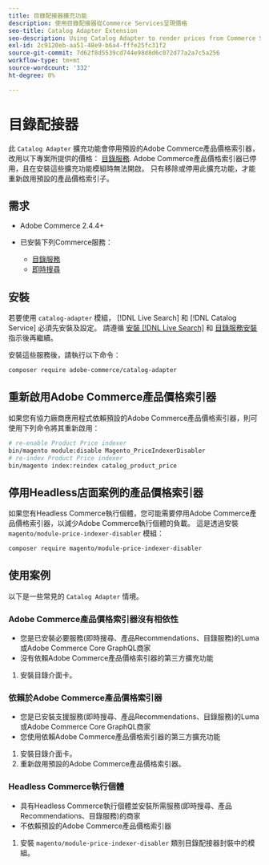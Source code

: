```yaml
---
title: 目錄配接器擴充功能
description: 使用目錄配接器從Commerce Services呈現價格
seo-title: Catalog Adapter Extension
seo-description: Using Catalog Adapter to render prices from Commerce Services
exl-id: 2c9120eb-aa51-48e9-b6a4-fffe25fc31f2
source-git-commit: 7d62f8d5539cd744e98d8d6c072d77a2a7c5a256
workflow-type: tm+mt
source-wordcount: '332'
ht-degree: 0%

---
```


# 目錄配接器

此 `Catalog Adapter` 擴充功能會停用預設的Adobe Commerce產品價格索引器，改用以下專案所提供的價格： [目錄服務](../catalog-service/overview.md).
Adobe Commerce產品價格索引器已停用，且在安裝這些擴充功能模組時無法開啟。 只有移除或停用此擴充功能，才能重新啟用預設的產品價格索引子。

## 需求

* Adobe Commerce 2.4.4+
* 已安裝下列Commerce服務：

   * [目錄服務](../catalog-service/overview.md)
   * [即時搜尋](../live-search/overview.md)

## 安裝

若要使用 `catalog-adapter` 模組， [!DNL Live Search] 和 [!DNL Catalog Service] 必須先安裝及設定。 請遵循 [安裝 [!DNL Live Search]](../live-search/install.md) 和 [目錄服務安裝](../catalog-service/installation.md) 指示後再繼續。

安裝這些服務後，請執行以下命令：

```bash
composer require adobe-commerce/catalog-adapter
```

## 重新啟用Adobe Commerce產品價格索引器

如果您有協力廠商應用程式依賴預設的Adobe Commerce產品價格索引器，則可使用下列命令將其重新啟用：

```bash
# re-enable Product Price indexer
bin/magento module:disable Magento_PriceIndexerDisabler
# re-index Product Price indexer 
bin/magento index:reindex catalog_product_price
```

## 停用Headless店面案例的產品價格索引器

如果您有Headless Commerce執行個體，您可能需要停用Adobe Commerce產品價格索引器，以減少Adobe Commerce執行個體的負載。
這是透過安裝 `magento/module-price-indexer-disabler` 模組：

```bash
composer require magento/module-price-indexer-disabler
```

## 使用案例

以下是一些常見的 `Catalog Adapter` 情境。

### Adobe Commerce產品價格索引器沒有相依性

* 您是已安裝必要服務(即時搜尋、產品Recommendations、目錄服務)的Luma或Adobe Commerce Core GraphQL商家
* 沒有依賴Adobe Commerce產品價格索引器的第三方擴充功能

1. 安裝目錄介面卡。

### 依賴於Adobe Commerce產品價格索引器

* 您是已安裝支援服務(即時搜尋、產品Recommendations、目錄服務)的Luma或Adobe Commerce Core GraphQL商家
* 您使用依賴Adobe Commerce產品價格索引器的第三方擴充功能

1. 安裝目錄介面卡。
1. 重新啟用預設的Adobe Commerce產品價格索引器。

### Headless Commerce執行個體

* 具有Headless Commerce執行個體並安裝所需服務(即時搜尋、產品Recommendations、目錄服務)的商家
* 不依賴預設的Adobe Commerce產品價格索引器

1. 安裝 `magento/module-price-indexer-disabler` 類別目錄配接器封裝中的模組。
